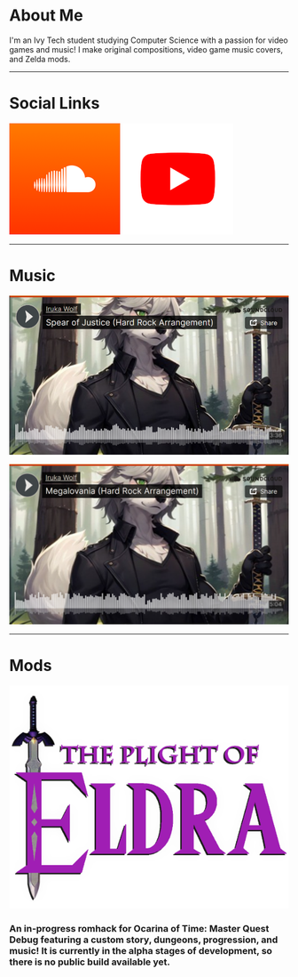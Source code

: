 # About Me

I'm an Ivy Tech student studying Computer Science with a passion for video games and music! I make original compositions, video game music covers, and Zelda mods.

---

# Social Links
[![SoundCloud](images/soundcloud.png)](https://soundcloud.com/iruka-wolf/)  [![YouTube](images/youtube.png)](https://www.youtube.com/@iruka_wolf)

---

# Music
[![Spear of Justice Hard Rock Arrangement](images/SpearOfJustice.png)](https://soundcloud.com/iruka-wolf/spear-of-justice-hard-rock-arrangement)

[![Megalovania Hard Rock Arrangement](images/Megalovania.png)](https://soundcloud.com/iruka-wolf/megalovania-hard-rock-arrangement)

---

# Mods
![Plight of Eldra Romhack](images/plight-of-eldra.png)

### An in-progress romhack for Ocarina of Time: Master Quest Debug featuring a custom story, dungeons, progression, and music! It is currently in the alpha stages of development, so there is no public build available yet.
